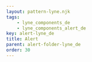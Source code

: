 ```yaml
---
layout: pattern-lyne.njk
tags: 
    - lyne_components_de
    - lyne_components_alert_de
key: alert-lyne_de
title: Alert
parent: alert-folder-lyne_de
order: 30
---
```

